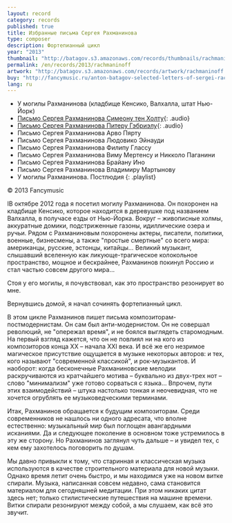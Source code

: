 ```yaml
---
layout: record
category: records
published: true
title: Избранные письма Сергея Рахманинова
type: composer
description: Фортепианный цикл
year: "2013"
thumbnail: "http://batagov.s3.amazonaws.com/records/thumbnails/rachmaninoff%20cover.jpg"
permalink: /en/records/2013/rachmaninoff
artwork: "http://batagov.s3.amazonaws.com/records/artwork/rachmaninoff.png"
buy: "http://fancymusic.ru/anton-batagov-selected-letters-of-sergei-rachmaninoff/"
lang: ru
---
```


- У могилы Рахманинова (кладбище Кенсико, Валхалла, штат Нью-Йорк) [<i class="fa fa-youtube-play"></i>](http://www.youtube.com/watch?v=lKmYqfQxAdY)
- [Письмо Сергея Рахманинова Симеону тен Холту](http://batagov.s3.amazonaws.com/records/sounds/to_simeon_ten_holt.mp3){: .audio} [<i class="fa fa-youtube-play"></i>](http://www.youtube.com/watch?v=_kOQsIF3KDw)
- [Письмо Сергея Рахманинова Питеру Гэбриэлу](http://batagov.s3.amazonaws.com/records/sounds/to_peter_gabriel.mp3){: .audio} [<i class="fa fa-youtube-play"></i>](http://www.youtube.com/watch?v=-iiLHdASnqA)
- Письмо Сергея Рахманинова Арво Пярту
- Письмо Сергея Рахманинова Людовико Эйнауди
- Письмо Сергея Рахманинова Филипу Глассу
- Письмо Сергея Рахманинова Виму Мертенсу и Никколо Паганини
- Письмо Сергея Рахманинова Брайану Ино
- Письмо Сергея Рахманинова Владимиру Мартынову
- У могилы Рахманинова. Постлюдия
{: .playlist}

© 2013 Fancymusic

IВ октябре 2012 года я посетил могилу Рахманинова. Он похоронен на кладбище Кенсико, которое находится в деревушке под названием Валхалла, в получасе езды от Нью-Йорка. Вокруг – живописные холмы, аккуратные домики, подстриженные газоны, идиллические озера и ручьи. Рядом с Рахманиновым похоронены актеры, писатели, политики, военные, бизнесмены, а также "простые смертные" со всего мира: американцы, русские, эстонцы, китайцы… Великий музыкант, слышавший вселенную как ликующе-трагическое колокольное пространство, мощное и бескрайнее, Рахманинов покинул Россию и стал частью совсем другого мира…

Стоя у его могилы, я почувствовал, как это пространство резонирует во мне.

Вернувшись домой, я начал сочинять фортепианный цикл.

В этом цикле Рахманинов пишет письма композиторам-постмодернистам. 
Он сам был анти-модернистом. Он не совершал революций, не "опережал время", и не боялся выглядеть старомодным. На первый взгляд кажется, что он не повлиял ни на кого из композиторов конца ХХ – начала XXI века. И всё же его незримое магическое присутствие ощущается в музыке некоторых авторов: и тех, кого называют "современной классикой", и рок-музыкантов. И наоборот: когда бесконечные Рахманиновские мелодии раскручиваются из кратчайшего мотива – буквально из двух-трех нот – слово "минимализм" уже готово сорваться с языка… Впрочем, пути этих взаимодействий – штука настолько тонкая и неочевидная, что не хочется огрублять ее музыковедческими терминами.

Итак, Рахманинов обращается к будущим композиторам. Среди современников не нашлось ни одного адресата, что вполне естественно: музыкальный мир был поглощен авангардными исканиями. Да и следующее поколение в основном тоже устремилось в эту же сторону. Но Рахманинов заглянул чуть дальше – и увидел тех, с кем ему захотелось поговорить по душам.

Мы давно привыкли к тому, что старинная и классическая музыка используются в качестве строительного материала для новой музыки. Однако время летит очень быстро, и мы находимся уже на новом витке спирали. Музыка, написанная совсем недавно, сама становится материалом для сегодняшней медитации. При этом никаких цитат здесь нет; только стилистические путешествия на машине времени. Витки спирали резонируют между собой, а мы слушаем, как всё это звучит.